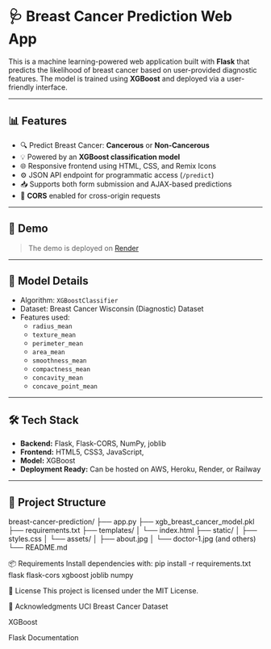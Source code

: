 # 🩺 Breast Cancer Prediction Web App

This is a machine learning-powered web application built with **Flask** that predicts the likelihood of breast cancer based on user-provided diagnostic features. The model is trained using **XGBoost** and deployed via a user-friendly interface.

---

## 📊 Features

- 🔍 Predict Breast Cancer: **Cancerous** or **Non-Cancerous**
- 💡 Powered by an **XGBoost classification model**
- 🌐 Responsive frontend using HTML, CSS, and Remix Icons
- ⚙️ JSON API endpoint for programmatic access (`/predict`)
- 📥 Supports both form submission and AJAX-based predictions
- 🔐 **CORS** enabled for cross-origin requests

---

## 🚀 Demo

> The demo is deployed on [Render](https://render.com)


---

## 🧠 Model Details

- Algorithm: `XGBoostClassifier`
- Dataset: Breast Cancer Wisconsin (Diagnostic) Dataset
- Features used:
  - `radius_mean`
  - `texture_mean`
  - `perimeter_mean`
  - `area_mean`
  - `smoothness_mean`
  - `compactness_mean`
  - `concavity_mean`
  - `concave_point_mean`

---

## 🛠️ Tech Stack

- **Backend:** Flask, Flask-CORS, NumPy, joblib
- **Frontend:** HTML5, CSS3, JavaScript, 
- **Model:** XGBoost
- **Deployment Ready:** Can be hosted on AWS, Heroku, Render, or Railway

---

## 📂 Project Structure

breast-cancer-prediction/
├── app.py
├── xgb_breast_cancer_model.pkl
├── requirements.txt
├── templates/
│ └── index.html
├── static/
│ ├── styles.css
│ └── assets/
│ ├── about.jpg
│ └── doctor-1.jpg (and others)
└── README.md


📦 Requirements
Install dependencies with:
pip install -r requirements.txt
flask
flask-cors
xgboost
joblib
numpy



📄 License
This project is licensed under the MIT License.


🙌 Acknowledgments
UCI Breast Cancer Dataset

XGBoost

Flask Documentation